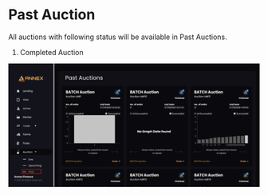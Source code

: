 # Past Auction

All auctions with following status will be available in Past Auctions.

1. Completed Auction 

![](../../../.gitbook/assets/past-auction%20%281%29.png)

